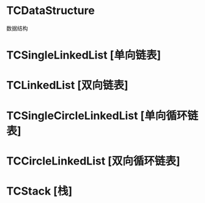 # TCDataStructure
数据结构

# TCSingleLinkedList [单向链表]
# TCLinkedList [双向链表]
# TCSingleCircleLinkedList [单向循环链表]
# TCCircleLinkedList [双向循环链表]
# TCStack [栈]
